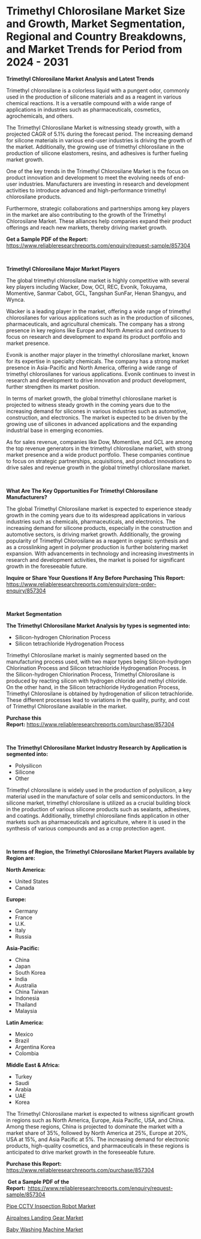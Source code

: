 <p><h1>Trimethyl Chlorosilane Market Size and Growth, Market Segmentation, Regional and Country Breakdowns, and Market Trends for Period from 2024 -  2031</h1></p><p><strong>Trimethyl Chlorosilane Market Analysis and Latest Trends</strong></p>
<p><p>Trimethyl chlorosilane is a colorless liquid with a pungent odor, commonly used in the production of silicone materials and as a reagent in various chemical reactions. It is a versatile compound with a wide range of applications in industries such as pharmaceuticals, cosmetics, agrochemicals, and others.</p><p>The Trimethyl Chlorosilane Market is witnessing steady growth, with a projected CAGR of 5.1% during the forecast period. The increasing demand for silicone materials in various end-user industries is driving the growth of the market. Additionally, the growing use of trimethyl chlorosilane in the production of silicone elastomers, resins, and adhesives is further fueling market growth.</p><p>One of the key trends in the Trimethyl Chlorosilane Market is the focus on product innovation and development to meet the evolving needs of end-user industries. Manufacturers are investing in research and development activities to introduce advanced and high-performance trimethyl chlorosilane products.</p><p>Furthermore, strategic collaborations and partnerships among key players in the market are also contributing to the growth of the Trimethyl Chlorosilane Market. These alliances help companies expand their product offerings and reach new markets, thereby driving market growth.</p></p>
<p><strong>Get a Sample PDF of the Report:&nbsp;</strong> <a href="https://www.reliableresearchreports.com/enquiry/request-sample/857304">https://www.reliableresearchreports.com/enquiry/request-sample/857304</a></p>
<p>&nbsp;</p>
<p><strong>Trimethyl Chlorosilane Major Market Players</strong></p>
<p><p>The global trimethyl chlorosilane market is highly competitive with several key players including Wacker, Dow, OCI, REC, Evonik, Tokuyama, Momentive, Sanmar Cabot, GCL, Tangshan SunFar, Henan Shangyu, and Wynca. </p><p>Wacker is a leading player in the market, offering a wide range of trimethyl chlorosilanes for various applications such as in the production of silicones, pharmaceuticals, and agricultural chemicals. The company has a strong presence in key regions like Europe and North America and continues to focus on research and development to expand its product portfolio and market presence.</p><p>Evonik is another major player in the trimethyl chlorosilane market, known for its expertise in specialty chemicals. The company has a strong market presence in Asia-Pacific and North America, offering a wide range of trimethyl chlorosilanes for various applications. Evonik continues to invest in research and development to drive innovation and product development, further strengthen its market position.</p><p>In terms of market growth, the global trimethyl chlorosilane market is projected to witness steady growth in the coming years due to the increasing demand for silicones in various industries such as automotive, construction, and electronics. The market is expected to be driven by the growing use of silicones in advanced applications and the expanding industrial base in emerging economies.</p><p>As for sales revenue, companies like Dow, Momentive, and GCL are among the top revenue generators in the trimethyl chlorosilane market, with strong market presence and a wide product portfolio. These companies continue to focus on strategic partnerships, acquisitions, and product innovations to drive sales and revenue growth in the global trimethyl chlorosilane market.</p></p>
<p>&nbsp;</p>
<p><strong>What Are The Key Opportunities For Trimethyl Chlorosilane Manufacturers?</strong></p>
<p><p>The global Trimethyl Chlorosilane market is expected to experience steady growth in the coming years due to its widespread applications in various industries such as chemicals, pharmaceuticals, and electronics. The increasing demand for silicone products, especially in the construction and automotive sectors, is driving market growth. Additionally, the growing popularity of Trimethyl Chlorosilane as a reagent in organic synthesis and as a crosslinking agent in polymer production is further bolstering market expansion. With advancements in technology and increasing investments in research and development activities, the market is poised for significant growth in the foreseeable future.</p></p>
<p><strong>Inquire or Share Your Questions If Any Before Purchasing This Report:</strong> <a href="https://www.reliableresearchreports.com/enquiry/pre-order-enquiry/857304">https://www.reliableresearchreports.com/enquiry/pre-order-enquiry/857304</a></p>
<p>&nbsp;</p>
<p><strong>Market Segmentation</strong></p>
<p><strong>The Trimethyl Chlorosilane Market Analysis by types is segmented into:</strong></p>
<p><ul><li>Silicon-hydrogen Chlorination Process</li><li>Silicon tetrachloride Hydrogenation Process</li></ul></p>
<p><p>Trimethyl Chlorosilane market is mainly segmented based on the manufacturing process used, with two major types being Silicon-hydrogen Chlorination Process and Silicon tetrachloride Hydrogenation Process. In the Silicon-hydrogen Chlorination Process, Trimethyl Chlorosilane is produced by reacting silicon with hydrogen chloride and methyl chloride. On the other hand, in the Silicon tetrachloride Hydrogenation Process, Trimethyl Chlorosilane is obtained by hydrogenation of silicon tetrachloride. These different processes lead to variations in the quality, purity, and cost of Trimethyl Chlorosilane available in the market.</p></p>
<p><strong>Purchase this Report:&nbsp;</strong><a href="https://www.reliableresearchreports.com/purchase/857304">https://www.reliableresearchreports.com/purchase/857304</a></p>
<p>&nbsp;</p>
<p><strong>The Trimethyl Chlorosilane Market Industry Research by Application is segmented into:</strong></p>
<p><ul><li>Polysilicon</li><li>Silicone</li><li>Other</li></ul></p>
<p><p>Trimethyl chlorosilane is widely used in the production of polysilicon, a key material used in the manufacture of solar cells and semiconductors. In the silicone market, trimethyl chlorosilane is utilized as a crucial building block in the production of various silicone products such as sealants, adhesives, and coatings. Additionally, trimethyl chlorosilane finds application in other markets such as pharmaceuticals and agriculture, where it is used in the synthesis of various compounds and as a crop protection agent.</p></p>
<p>&nbsp;</p>
<p><strong>In terms of Region, the Trimethyl Chlorosilane Market Players available by Region are:</strong></p>
<p>
    <p> <strong> North America: </strong>
        <ul>
            <li>United States</li>
            <li>Canada</li>
        </ul>
        </p> 
    <p> <strong> Europe: </strong>
        <ul>
            <li>Germany</li>
            <li>France</li>
            <li>U.K.</li>
            <li>Italy</li>
            <li>Russia</li>
        </ul>
        </p> 
    <p> <strong> Asia-Pacific: </strong>
        <ul>
            <li>China</li>
            <li>Japan</li>
            <li>South Korea</li>
            <li>India</li>
            <li>Australia</li>
            <li>China Taiwan</li>
            <li>Indonesia</li>
            <li>Thailand</li>
            <li>Malaysia</li>
        </ul>
        </p> 
    <p> <strong> Latin America: </strong>
        <ul>
            <li>Mexico</li>
            <li>Brazil</li>
            <li>Argentina Korea</li>
            <li>Colombia</li>
        </ul>
        </p> 
    <p> <strong> Middle East & Africa: </strong>
        <ul>
            <li>Turkey</li>
            <li>Saudi</li>
            <li>Arabia</li>
            <li>UAE</li>
            <li>Korea</li>
        </ul>
    </p>
    </p>
<p><p>The Trimethyl Chlorosilane market is expected to witness significant growth in regions such as North America, Europe, Asia Pacific, USA, and China. Among these regions, China is projected to dominate the market with a market share of 35%, followed by North America at 25%, Europe at 20%, USA at 15%, and Asia Pacific at 5%. The increasing demand for electronic products, high-quality cosmetics, and pharmaceuticals in these regions is anticipated to drive market growth in the foreseeable future.</p></p>
<p><strong>Purchase this Report: </strong><a href="https://www.reliableresearchreports.com/purchase/857304">https://www.reliableresearchreports.com/purchase/857304</a></p>
<p>&nbsp;<strong>Get a Sample PDF of the Report:&nbsp;&nbsp;</strong><a href="https://www.reliableresearchreports.com/enquiry/request-sample/857304">https://www.reliableresearchreports.com/enquiry/request-sample/857304</a></p>
<p><strong></strong></p>
<p><p><a href="https://view.publitas.com/reportprime-1/pipe-cctv-inspection-robot-market-research-report-provides-critical-insights-that-can-help-shape-business-development-and-investment-strategies/">Pipe CCTV Inspection Robot Market</a></p><p><a href="https://view.publitas.com/reportprime-1/airpalnes-landing-gear-market-offer-valuable-insights-into-market-size-market-share-market-trends-and-projections-spanning-from-2024-to-2031/">Airpalnes Landing Gear Market</a></p><p><a href="https://view.publitas.com/reportprime-1/baby-washing-machine-market-size-2024-2031-global-industrial-analysis-key-geographical-regions-market-share-top-key-players-product-types-and-forecast-research-report/">Baby Washing Machine Market</a></p></p>